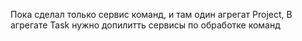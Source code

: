 Пока сделал только сервис команд, и там один агрегат Project, В агрегате Task нужно допилитть сервисы по обработке команд
